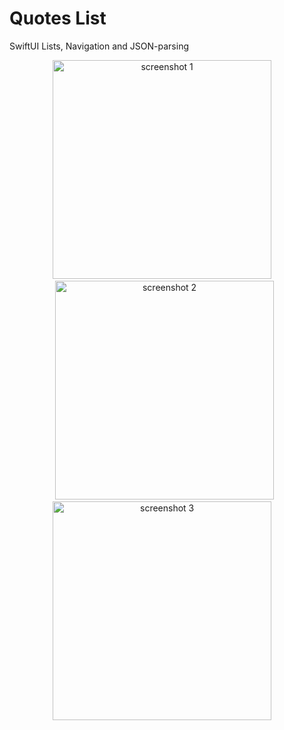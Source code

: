 # Quotes List

SwiftUI Lists, Navigation and JSON-parsing

<div style="text-align: center">
  <img src="./SlotsGame/images/img1.png" alt="screenshot 1" width="350" />&nbsp;&nbsp;&nbsp;&nbsp;
  <img src="./SlotsGame/images/img2.png" alt="screenshot 2" width="350" />&nbsp;&nbsp;
  <img src="./SlotsGame/images/img3.png" alt="screenshot 3" width="350" />&nbsp;&nbsp;&nbsp;&nbsp;
</div>

